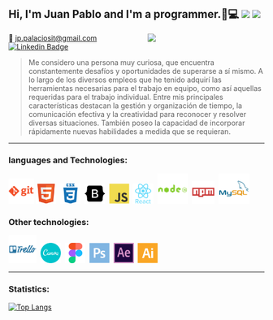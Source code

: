 <h2> Hi, I'm Juan Pablo and I'm a programmer.👋💻 <img src="https://media.giphy.com/media/mGcNjsfWAjY5AEZNw6/giphy.gif" width="50"> <img src="https://i.pinimg.com/originals/1e/d2/8b/1ed28b2caec3bd09739d7bcfde0a8ee3.gif" width="50"></h2>
<img align='right' src="https://2.bp.blogspot.com/-8xIaanujb8w/XXkLacCT8dI/AAAAAAAA3Pc/J2Mkb_thatEQOZLqacYHd5NsPGE9iY6-gCLcBGAsYHQ/s1600/rey10044.gif" width="230">

<span left-margin="10px" font-size="50px">📧 jp.palaciosit@gmail.com</span>
[![Linkedin Badge](https://img.shields.io/badge/Juan%20Pablo%20Palacios-blue?style=social&logo=Linkedin&logoColor=blue&link=https://www.linkedin.com/in/jp-palacios/)](https://www.linkedin.com/in/jp-palacios/)

><p font-size="100px">
>Me considero una persona muy curiosa, que encuentra constantemente desafíos y oportunidades de superarse a sí mismo. A lo largo de los diversos empleos que he tenido adquirí las herramientas necesarias para el trabajo en equipo, como así aquellas requeridas para el trabajo individual. Entre mis principales características destacan la gestión y organización de tiempo, la comunicación efectiva y la creatividad para reconocer y resolver diversas situaciones. También poseo la capacidad de incorporar rápidamente nuevas habilidades a medida que se requieran. 
></p>

    
    
    
    
  <!--
[![Linkedin: Juan Pablo Palacios](https://img.shields.io/badge/-Juan%Pablo%Palacios-blue?style=flat-square&logo=Linkedin&logoColor=white&link=https://www.linkedin.com/in/jp-palacios/)](https://www.linkedin.com/in/jp-palacios/)
  
[![Linkedin Badge](https://img.shields.io/badge/-Juan%Pablo%Palacios-blue?style=social&logo=Linkedin&logoColor=blue&link=https://www.linkedin.com/in/jp-palacios/)](https://www.linkedin.com/in/jp-palacios/)

  -->

---
  
<div align="left">
    <h3>languages and Technologies:</h3>
    <div>
        <img src="https://github.com/devicons/devicon/blob/master/icons/git/git-plain-wordmark.svg" title="Git" **alt="Git" width="50" height="50"/>
        <img src="https://github.com/devicons/devicon/blob/master/icons/html5/html5-original.svg" title="HTML5" alt="HTML" width="40" height="40"/>&nbsp;
        <img src="https://github.com/devicons/devicon/blob/master/icons/css3/css3-plain-wordmark.svg"  title="CSS3" alt="CSS" width="40" height="40"/>&nbsp;
        <img src="https://github.com/devicons/devicon/blob/master/icons/bootstrap/bootstrap-plain.svg" title="Bootstrap" alt="Bootstrap" width="40" height="40"/>&nbsp;
        <img src="https://github.com/devicons/devicon/blob/master/icons/javascript/javascript-original.svg" title="JavaScript" alt="JavaScript" width="40" height="40"/>&nbsp;
        <img src="https://github.com/devicons/devicon/blob/master/icons/react/react-original-wordmark.svg" title="React" alt="React" width="40" height="40"/>&nbsp;
        <img src="https://github.com/devicons/devicon/blob/master/icons/nodejs/nodejs-plain-wordmark.svg" title="Node.js" alt="Node.js" width="60" height="60"/>&nbsp;
        <img src="https://github.com/devicons/devicon/blob/master/icons/npm/npm-original-wordmark.svg" title="NPM"  alt="NPM" width="45" height="45"/>&nbsp;
        <img src="https://github.com/devicons/devicon/blob/master/icons/mysql/mysql-original-wordmark.svg" title="MySQL"  alt="MySQL" width="60" height="60"/>&nbsp;
      </div>
    <h3>Other technologies:</h3>
        <img src="https://github.com/devicons/devicon/blob/master/icons/trello/trello-plain-wordmark.svg" title="trello"  alt="trello" width="55" height="55"/>&nbsp;
        <img src="https://github.com/devicons/devicon/blob/master/icons/canva/canva-original.svg" title="canva"  alt="canva" width="40" height="40"/>&nbsp;
        <img src="https://github.com/devicons/devicon/blob/master/icons/figma/figma-original.svg" title="figma"  alt="figma" width="40" height="40"/>&nbsp;
        <img src="https://github.com/devicons/devicon/blob/master/icons/photoshop/photoshop-plain.svg" title="Photoshop"  alt="Photoshop" width="40" height="40"/>&nbsp;
        <img src="https://github.com/devicons/devicon/blob/master/icons/aftereffects/aftereffects-original.svg" title="Ae"  alt="Ae" width="40" height="40"/>&nbsp;
        <img src="https://github.com/devicons/devicon/blob/master/icons/illustrator/illustrator-plain.svg" title="IA"  alt="IA" width="40" height="40"/>&nbsp;
</div>
  
  
---  
<h3>Statistics:</h3>  
  
<!-- ![GitHub stats](https://github-readme-stats.vercel.app/api?username=jp-palaciosit&show_icons=true&theme=radical)
   -->
[![Top Langs](https://github-readme-stats.vercel.app/api/top-langs/?username=jp-palaciosit&layout=compact&bg_color=000000&text_color=DDDDDD&title_color=DD4EC6)](https://github.com/anuraghazra/github-readme-stats)


<!--
**jp-palaciosit24/jp-palaciosit24** is a ✨ _special_ ✨ repository because its `README.md` (this file) appears on your GitHub profile.

Here are some ideas to get you started:

- 🔭 I’m currently working on ...
- 🌱 I’m currently learning ...
- 👯 I’m looking to collaborate on ...
- 🤔 I’m looking for help with ...
- 💬 Ask me about ...
- 📫 How to reach me: ...
- 😄 Pronouns: ...
- ⚡ Fun fact: ...
-->



